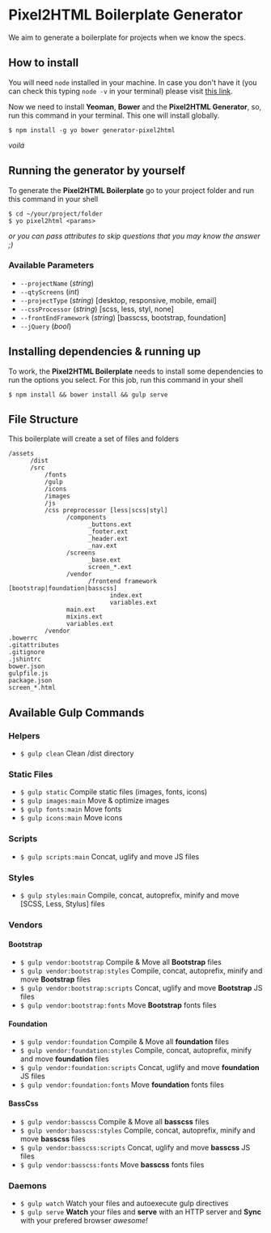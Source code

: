 # Pixel2HTML Boilerplate Generator

We aim to generate a boilerplate for projects when we know the specs.

## How to install
You will need `node` installed in your machine. In case you don't have it (you can check this typing `node -v` in your terminal) please visit [this link](https://nodejs.org/en/download/).

Now we need to install **Yeoman**, **Bower** and the **Pixel2HTML Generator**, so, run this command in your terminal. This one will install globally.
```shell
$ npm install -g yo bower generator-pixel2html
```
_voilá_

## Running the generator by yourself

To generate the **Pixel2HTML Boilerplate** go to your project folder and run this command in your shell

```
$ cd ~/your/project/folder
$ yo pixel2html <params>
```
_or you can pass attributes to skip questions that you may know the answer ;)_

### Available Parameters

* ```--projectName``` (*string*)
* ```--qtyScreens``` (*int*)
* ```--projectType``` (*string*) [desktop, responsive, mobile, email]
* ```--cssProcessor``` (*string*) [scss, less, styl, none]
* ```--frontEndFramework``` (*string*) [basscss, bootstrap, foundation]
* ```--jQuery``` (*bool*)

## Installing dependencies & running up
To work, the **Pixel2HTML Boilerplate** needs to install some dependencies to run the options you select.
For this job, run this command in your shell

```
$ npm install && bower install && gulp serve
```

## File Structure

This boilerplate will create a set of files and folders

```
/assets
      /dist
      /src
          /fonts
          /gulp
          /icons
          /images
          /js
          /css preprocessor [less|scss|styl]
                /components
                      _buttons.ext
                      _footer.ext
                      _header.ext
                      _nav.ext
                /screens
                      _base.ext
                      screen_*.ext
                /vendor
                      /frontend framework [bootstrap|foundation|basscss]
                            index.ext
                            variables.ext
                main.ext
                mixins.ext
                variables.ext
          /vendor
.bowerrc
.gitattributes
.gitignore
.jshintrc
bower.json
gulpfile.js
package.json
screen_*.html
```

## Available Gulp Commands

### Helpers
* `$ gulp clean` Clean /dist directory

### Static Files
* `$ gulp static` Compile static files (images, fonts, icons)
* `$ gulp images:main` Move & optimize images
* `$ gulp fonts:main` Move fonts
* `$ gulp icons:main` Move icons

### Scripts
* `$ gulp scripts:main` Concat, uglify and move JS files

### Styles
* `$ gulp styles:main` Compile, concat, autoprefix, minify and move [SCSS, Less, Stylus] files

### Vendors
#### Bootstrap

* `$ gulp vendor:bootstrap` Compile & Move all **Bootstrap** files
* `$ gulp vendor:bootstrap:styles` Compile, concat, autoprefix, minify and move **Bootstrap** files
* `$ gulp vendor:bootstrap:scripts` Concat, uglify and move **Bootstrap** JS files
* `$ gulp vendor:bootstrap:fonts` Move **Bootstrap** fonts files

#### Foundation
* `$ gulp vendor:foundation` Compile & Move all **foundation** files
* `$ gulp vendor:foundation:styles` Compile, concat, autoprefix, minify and move **foundation** files
* `$ gulp vendor:foundation:scripts` Concat, uglify and move **foundation** JS files
* `$ gulp vendor:foundation:fonts` Move **foundation** fonts files


#### BassCss
* `$ gulp vendor:basscss` Compile & Move all **basscss** files
* `$ gulp vendor:basscss:styles` Compile, concat, autoprefix, minify and move **basscss** files
* `$ gulp vendor:basscss:scripts` Concat, uglify and move **basscss** JS files
* `$ gulp vendor:basscss:fonts` Move **basscss** fonts files

### Daemons
* `$ gulp watch` Watch your files and autoexecute gulp directives
* `$ gulp serve` **Watch** your files and **serve** with an HTTP server and **Sync** with your prefered browser _awesome!_ 
